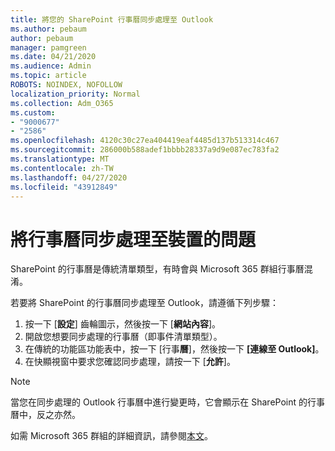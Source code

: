 ```yaml
---
title: 將您的 SharePoint 行事曆同步處理至 Outlook
ms.author: pebaum
author: pebaum
manager: pamgreen
ms.date: 04/21/2020
ms.audience: Admin
ms.topic: article
ROBOTS: NOINDEX, NOFOLLOW
localization_priority: Normal
ms.collection: Adm_O365
ms.custom:
- "9000677"
- "2586"
ms.openlocfilehash: 4120c30c27ea404419eaf4485d137b513314c467
ms.sourcegitcommit: 286000b588adef1bbbb28337a9d9e087ec783fa2
ms.translationtype: MT
ms.contentlocale: zh-TW
ms.lasthandoff: 04/27/2020
ms.locfileid: "43912849"
---
```

# <a name="issues-synchronizing-your-calendar-to-devices"></a>將行事曆同步處理至裝置的問題

SharePoint 的行事曆是傳統清單類型，有時會與 Microsoft 365 群組行事曆混淆。

若要將 SharePoint 的行事曆同步處理至 Outlook，請遵循下列步驟：

1. 按一下 [**設定**] 齒輪圖示，然後按一下 [**網站內容**]。
2. 開啟您想要同步處理的行事曆（即事件清單類型）。
3. 在傳統的功能區功能表中，按一下 [行事**曆**]，然後按一下 **[連線至 Outlook]**。
4. 在快顯視窗中要求您確認同步處理，請按一下 [**允許**]。

>[!Note]
> 當您在同步處理的 Outlook 行事曆中進行變更時，它會顯示在 SharePoint 的行事曆中，反之亦然。

如需 Microsoft 365 群組的詳細資訊，請參閱[本文](https://support.office.com/article/Learn-about-Office-365-groups-b565caa1-5c40-40ef-9915-60fdb2d97fa2)。
